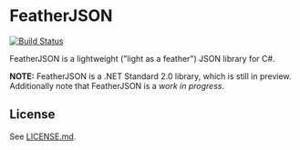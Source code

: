 # FeatherJSON

[![Build 
Status](https://travis-ci.org/Didstopia/FeatherJSON.svg?branch=master)](https://travis-ci.org/Didstopia/FeatherJSON)

FeatherJSON is a lightweight ("light as a feather") JSON library for C#.

**NOTE:** FeatherJSON is a .NET Standard 2.0 library, which is still in preview. Additionally note that FeatherJSON is a _work in progress_.

## License

See [LICENSE.md](LICENSE.md).
